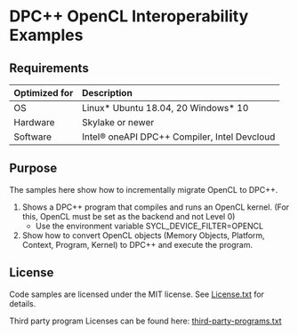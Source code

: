 # DPC++ OpenCL Interoperability Examples 
  
## Requirements
| Optimized for                       | Description
|:---                               |:---
| OS                                | Linux* Ubuntu 18.04, 20 Windows* 10
| Hardware                          | Skylake or newer
| Software                          | Intel&reg; oneAPI DPC++ Compiler, Intel Devcloud
  
## Purpose
The samples here show how to incrementally migrate OpenCL to DPC++.
1. Shows a DPC++ program that compiles and runs an OpenCL kernel. (For this, OpenCL must be set as the backend and not Level 0)
    - Use the environment variable SYCL_DEVICE_FILTER=OPENCL
3. Show how to convert OpenCL objects (Memory Objects, Platform, Context, Program, Kernel) to DPC++ and execute the program. 

## License  
Code samples are licensed under the MIT license. See [License.txt](https://github.com/oneapi-src/oneAPI-samples/blob/master/License.txt) for details.

Third party program Licenses can be found here: [third-party-programs.txt](https://github.com/oneapi-src/oneAPI-samples/blob/master/third-party-programs.txt)
